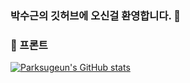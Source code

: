 ### 박수근의 깃허브에 오신걸 환영합니다. 👋
### 🌱 프론트 

[![Parksugeun's GitHub stats](https://github-readme-stats.vercel.app/api?username=Parksugeun)](https://github.com/anuraghazra/github-readme-stats)
<!--
**Parksugeun/Parksugeun** is a ✨ _special_ ✨ repository because its `README.md` (this file) appears on your GitHub profile.

Here are some ideas to get you started:

- 🔭 I’m currently working on ...
- 🌱 I’m currently learning ...
- 👯 I’m looking to collaborate on ...
- 🤔 I’m looking for help with ...
- 💬 Ask me about ...
- 📫 How to reach me: ...
- 😄 Pronouns: ...
- ⚡ Fun fact: ...
-->
